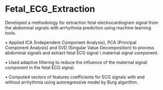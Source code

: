 # Fetal_ECG_Extraction
Developed a methodology for extraction fetal electrocardiogram signal from the abdominal signals with arrhythmia prediction using machine learning tools.

•	Applied ICA (Independent Component Analysis), PCA (Principal Component Analysis) and SVD (Singular Value Decomposition) to process abdominal signals and extract fetal ECG signal \ maternal signal component.

•	Used adaptive filtering to reduce the influence of the maternal signal component in the fetal ECG signal.

•	Computed vectors of features coefficients for ECG signals with and without arrhythmia using autoregressive model by Burg algorithm.


